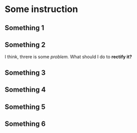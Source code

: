 # Some instruction

## Something 1

## Something 2
I think, threre is some *problem.* What should I do to **rectify it?** 


## Something 3

## Something 4

## Something 5

## Something 6

